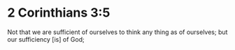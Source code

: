 # 2 Corinthians 3:5

Not that we are sufficient of ourselves to think any thing as of ourselves; but our sufficiency [is] of God;